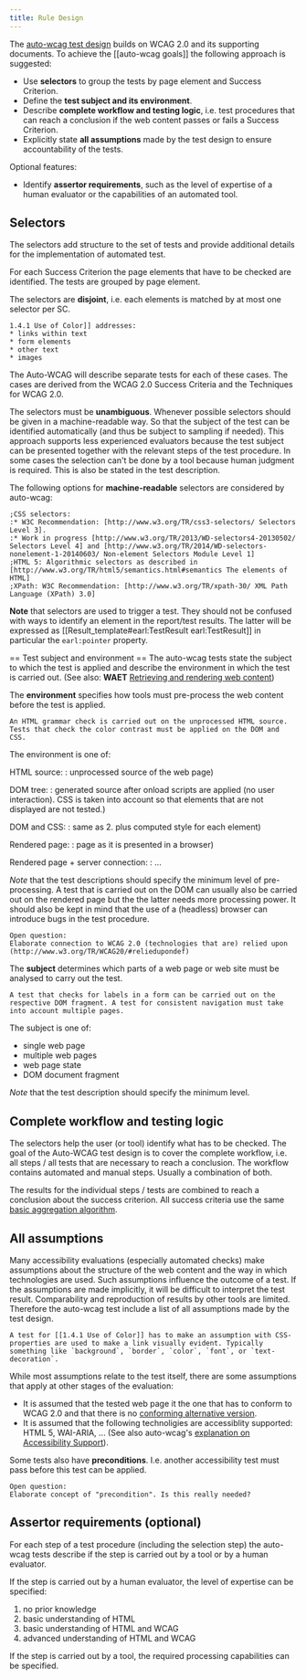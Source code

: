 ```yaml
---
title: Rule Design
---
```


The [auto-wcag test design](Introduction_to_auto-wcag_test_design) builds on WCAG 2.0 and its supporting documents. To achieve the [[auto-wcag goals]] the following approach is suggested:

- Use **selectors** to group the tests by page element and Success Criterion.
- Define the **test subject and its environment**.
- Describe **complete workflow and testing logic**, i.e. test procedures that can reach a conclusion if the web content passes or fails a Success Criterion.
- Explicitly state **all assumptions** made by the test design to ensure accountability of the tests.

Optional features:

- Identify **assertor requirements**, such as the level of expertise of a human evaluator or the capabilities of an automated tool.

## Selectors

The selectors add structure to the set of tests and provide additional details for the implementation of automated test.

For each Success Criterion the page elements that have to be checked are identified. The tests are grouped by page element.

The selectors are **disjoint**, i.e. each elements is matched by at most one selector per SC.

	1.4.1 Use of Color]] addresses:
	* links within text
	* form elements
	* other text
	* images

The Auto-WCAG will describe separate tests for each of these cases. The cases are derived from the WCAG 2.0 Success Criteria and the Techniques for WCAG 2.0.

The selectors must be **unambiguous**. Whenever possible selectors should be given in a machine-readable way. So that the subject of the test can be identified automatically (and thus be subject to sampling if needed). This approach supports less experienced evaluators because the test subject can be presented together with the relevant steps of the test procedure. In some cases the selection can't be done by a tool because human judgment is required. This is also be stated in the test description.

The following options for **machine-readable** selectors are considered by auto-wcag:

	;CSS selectors: 
	:* W3C Recommendation: [http://www.w3.org/TR/css3-selectors/ Selectors Level 3].
	:* Work in progress [http://www.w3.org/TR/2013/WD-selectors4-20130502/ Selectors Level 4] and [http://www.w3.org/TR/2014/WD-selectors-nonelement-1-20140603/ Non-element Selectors Module Level 1]
	;HTML 5: Algorithmic selectors as described in [http://www.w3.org/TR/html5/semantics.html#semantics The elements of HTML]
	;XPath: W3C Recommendation: [http://www.w3.org/TR/xpath-30/ XML Path Language (XPath) 3.0]

**Note** that selectors are used to trigger a test. They should not be confused with ways to identify an element in the report/test results. The latter will be expressed as [[Result_template#earl:TestResult earl:TestResult]] in particular the `earl:pointer` property.

== Test subject and environment ==
The auto-wcag tests state the subject to which the test is applied and describe the environment in which the test is carried out. (See also: **WAET** [Retrieving and rendering web content](http://www.w3.org/TR/2014/WD-WAET-20140724/#subjects))

The **environment** specifies how tools must pre-process the web content before the test is applied.

	An HTML grammar check is carried out on the unprocessed HTML source. Tests that check the color contrast must be applied on the DOM and CSS.

The environment is one of:

HTML source:
: unprocessed source of the web page)

DOM tree:
: generated source after onload scripts are applied (no user interaction). CSS is taken into account so that elements that are not displayed are not tested.)

DOM and CSS:
: same as 2. plus computed style for each element)

Rendered page:
: page as it is presented in a browser)

Rendered page + server connection:
: ...

*Note* that the test descriptions should specify the minimum level of pre-processing. A test that is carried out on the DOM can usually also be carried out on the rendered page but the the latter needs more processing power. It should also be kept in mind that the use of a (headless) browser can introduce bugs in the test procedure.

	Open question:
	Elaborate connection to WCAG 2.0 (technologies that are) relied upon
	(http://www.w3.org/TR/WCAG20/#reliedupondef)

The **subject** determines which parts of a web page or web site must be analysed to carry out the test.

	A test that checks for labels in a form can be carried out on the respective DOM fragment. A test for consistent navigation must take into account multiple pages.

The subject is one of:

- single web page
- multiple web pages
- web page state
- DOM document fragment

*Note* that the test description should specify the minimum level.

## Complete workflow and testing logic

The selectors help the user (or tool) identify what has to be checked. The goal of the Auto-WCAG test design is to cover the complete workflow, i.e. all steps / all tests that are necessary to reach a conclusion. The workflow contains automated and manual steps. Usually a combination of both.

The results for the individual steps / tests are combined to reach a conclusion about the success criterion. All success criteria use the same [basic aggregation algorithm](result-aggregation.html).

## All assumptions

Many accessibility evaluations (especially automated checks) make assumptions about the structure of the web content and the way in which technologies are used. Such assumptions influence the outcome of a test. If the assumptions are made implicitly, it will be difficult to interpret the test result. Comparability and reproduction of results by other tools are limited. Therefore the auto-wcag test include a list of all assumptions made by the test design.

	A test for [[1.4.1 Use of Color]] has to make an assumption with CSS-properties are used to make a link visually evident. Typically something like `background`, `border`, `color`, `font`, or `text-decoration`.

While most assumptions relate to the test itself, there are some assumptions that apply at other stages of the evaluation:

- It is assumed that the tested web page it the one that has to conform to WCAG 2.0 and that there is no [conforming alternative version](http://www.w3.org/TR/WCAG20/#conforming-alternate-versiondef).
- It is assumed that the following technoligies are accessiblity supported: HTML 5, WAI-ARIA, ... (See also auto-wcag's [explanation on Accessibility Support](accessibility-support.html_)).

Some tests also have **preconditions**. I.e. another accessibility test must pass before this test can be applied.

	Open question:
	Elaborate concept of "precondition". Is this really needed?

## Assertor requirements (optional)

For each step of a test procedure (including the selection step) the auto-wcag tests describe if the step is carried out by a tool or by a human evaluator.

If the step is carried out by a human evaluator, the level of expertise can be specified:

1. no prior knowledge
2. basic understanding of HTML
3. basic understanding of HTML and WCAG
4. advanced understanding of HTML and WCAG

If the step is carried out by a tool, the required processing capabilities can be specified.